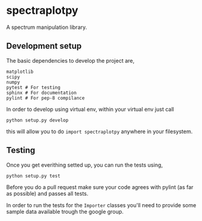 spectraplotpy
=============

A spectrum manipulation library.

Development setup
-----------------

The basic dependencies to develop the project are,

    matplotlib
    scipy
    numpy
    pytest # For testing
    sphinx # For documentation
    pylint # For pep-8 compilance

In order to develop using virtual env, within your virtual env just call

    python setup.py develop

this will allow you to do `import spectraplotpy` anywhere in your filesystem.

Testing
-------

Once you get everithing setted up, you can run the tests using,

    python setup.py test

Before you do a pull request make sure your code agrees with pylint
(as far as possible) and passes all tests.

In order to run the tests for the `Importer` classes you'll need to
provide some sample data available trough the google group.
